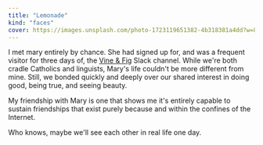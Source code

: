 ```yaml
---
title: "Lemonade"
kind: "faces"
cover: https://images.unsplash.com/photo-1723119651382-4b318381a4dd?w=800&auto=format&fit=crop&q=60&ixlib=rb-4.0.3&ixid=M3wxMjA3fDB8MHxmZWF0dXJlZC1waG90b3MtZmVlZHwzfHx8ZW58MHx8fHx8
---
```


I met mary entirely by chance. She had signed up for, and was a frequent visitor for three days of, the [Vine & Fig](/tags/vine-and-fig/) Slack channel. While we're both cradle Catholics and linguists, Mary's life couldn't be more different from mine. Still, we bonded quickly and deeply over our shared interest in doing good, being true, and seeing beauty.

My friendship with Mary is one that shows me it's entirely capable to sustain friendships that exist purely because and within the confines of the Internet.

Who knows, maybe we'll see each other in real life one day.
